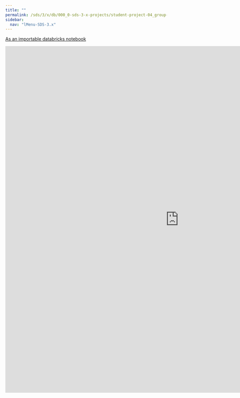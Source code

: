 ```yaml
---
title: ""
permalink: /sds/3/x/db/000_0-sds-3-x-projects/student-project-04_group-DistributedLinearAlgebra/02_CollaborativeFiltering/
sidebar:
  nav: "lMenu-SDS-3.x"
---
```


[As an importable databricks notebook](https://lamastex.github.io/scalable-data-science/sds/3/x/db/000_0-sds-3-x-projects/student-project-04_group-DistributedLinearAlgebra/02_CollaborativeFiltering.html)

<iframe src="https://lamastex.github.io/scalable-data-science/sds/3/x/db/000_0-sds-3-x-projects/student-project-04_group-DistributedLinearAlgebra/02_CollaborativeFiltering.html" width="1080" height="1080" frameborder="0"></iframe>
